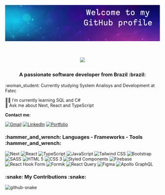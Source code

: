 <div align="center">
  <img src="/github-cover.jpg" alt="Abstract image with title 'Welcome to my github profile'" />
</div>

<div align="center" >
  <h1>
    <img src="https://readme-typing-svg.herokuapp.com/?font=Fira+Code&size=35&pause=1000&center=true&width=500&height=70&lines=Hi+There!%F0%9F%91%8B;I'm+Natalia+Curti;" />
  </h1>
  <h3>A passionate software developer from Brazil :brazil:</h3>
</div>

<div>
  :woman_student: Currently studying System Analisys and Development at Fatec  
  
  :woman_technologist: I’m currently learning SQL and C#   
  :speech_balloon: Ask me about Next, React and TypeScript 
</div>

**Contact me**: 

[![Gmail](https://img.shields.io/badge/Gmail-333333?style=for-the-badge&logo=gmail&logoColor=red)](mailto:naticurti01@gmail.com)
[![LinkedIn](https://img.shields.io/badge/LinkedIn-0077B5?style=for-the-badge&logo=linkedin&logoColor=white)](https://www.linkedin.com/in/natalia-curti-a8b7b425a/)
[![Portfolio](https://img.shields.io/badge/Portfolio-FF5722?style=for-the-badge&logo=todoist&logoColor=white)](https://portfolio-natalia-curti.vercel.app)

<div>
  <h3>:hammer_and_wrench: Languages - Frameworks - Tools :hammer_and_wrench:</h3>

  ![Next](https://img.shields.io/badge/Next.js-000000.svg?style=for-the-badge&logo=nextdotjs&logoColor=white)
  ![React](https://img.shields.io/badge/React-61DAFB.svg?style=for-the-badge&logo=React&logoColor=black)
  ![TypeScript](https://img.shields.io/badge/TypeScript-3178C6.svg?style=for-the-badge&logo=TypeScript&logoColor=white)
  ![JavaScript](https://img.shields.io/badge/JavaScript-F7DF1E.svg?style=for-the-badge&logo=JavaScript&logoColor=black)
  ![Tailwind CSS](https://img.shields.io/badge/Tailwind%20CSS-06B6D4.svg?style=for-the-badge&logo=Tailwind-CSS&logoColor=white)
  ![Bootstrap](https://img.shields.io/badge/Bootstrap-7952B3.svg?style=for-the-badge&logo=Bootstrap&logoColor=white)
  ![SASS](https://img.shields.io/badge/Sass-CC6699.svg?style=for-the-badge&logo=Sass&logoColor=white)
  ![HTML 5](https://img.shields.io/badge/HTML5-E34F26.svg?style=for-the-badge&logo=HTML5&logoColor=white)
  ![CSS 3](https://img.shields.io/badge/CSS-663399.svg?style=for-the-badge&logo=CSS&logoColor=white)
  ![Styled Components](https://img.shields.io/badge/styledcomponents-DB7093.svg?style=for-the-badge&logo=styled-components&logoColor=white)
  ![Firebase](https://img.shields.io/badge/Firebase-DD2C00.svg?style=for-the-badge&logo=Firebase&logoColor=white)
  ![React Hook Form](https://img.shields.io/badge/React%20Hook%20Form-EC5990.svg?style=for-the-badge&logo=React-Hook-Form&logoColor=white)
  ![Formik](https://img.shields.io/badge/Formik-2563EB.svg?style=for-the-badge&logo=Formik&logoColor=white)
  ![React Query](https://img.shields.io/badge/React%20Query-FF4154.svg?style=for-the-badge&logo=React-Query&logoColor=white)
  ![Figma](https://img.shields.io/badge/Figma-F24E1E.svg?style=for-the-badge&logo=Figma&logoColor=white)
  ![Apollo GraphQL](https://img.shields.io/badge/Apollo%20GraphQL-311C87.svg?style=for-the-badge&logo=Apollo-GraphQL&logoColor=white)

</div>

<div>
  <h3>:snake: My Contributions :snake:</h3>

  <picture>
    <source media="(prefers-color-scheme: dark)" srcset="https://raw.githubusercontent.com/natcurti/natcurti/output/github-snake-dark.svg" />
    <source media="(prefers-color-scheme: light)" srcset="https://raw.githubusercontent.com/natcurti/natcurti/output/github-snake.svg" />
    <img alt="github-snake" src="https://raw.githubusercontent.com/natcurti/natcurti/output/github-snake.svg" />
  </picture>
  
</div>



